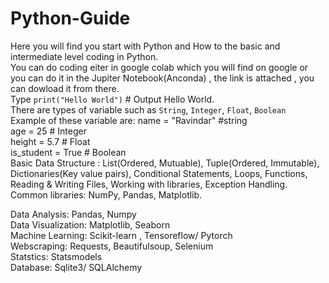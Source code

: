 # Python-Guide
Here you will find you start with Python and How to the basic and intermediate level coding in Python.  
You can do coding eiter in google colab which you will find on google or you can do it in the Jupiter Notebook(Anconda) , the link is attached , you can dowload it from there.  
Type `print("Hello World")` # Output Hello World.  
There are types of variable such as `String`, `Integer`, `Float`, `Boolean`  
Example of these variable are: name = "Ravindar"  #string   
                               age = 25           # Integer   
                               height = 5.7       # Float  
                               is_student = True  # Boolean   
Basic Data Structure : List(Ordered, Mutuable), Tuple(Ordered, Immutable), Dictionaries(Key value pairs), Conditional Statements, Loops, Functions, Reading & Writing Files, Working with libraries, Exception Handling.  
Common libraries: NumPy, Pandas, Matplotlib.   


Data Analysis: Pandas, Numpy  
Data Visualization: Matplotlib, Seaborn  
Machine Learning: Scikit-learn , Tensoreflow/ Pytorch  
Webscraping: Requests, Beautifulsoup, Selenium  
Statstics: Statsmodels  
Database: Sqlite3/ SQLAlchemy  
